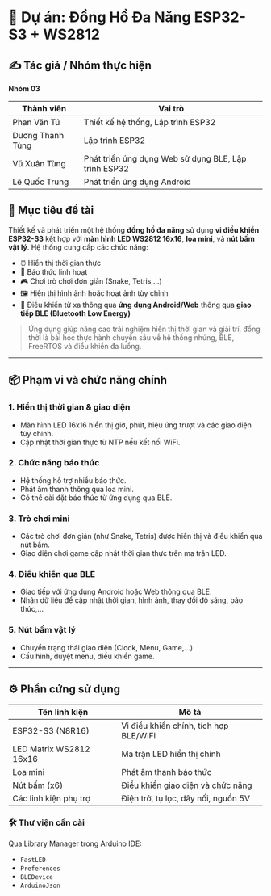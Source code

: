 # 🌟 Dự án: Đồng Hồ Đa Năng ESP32-S3 + WS2812

## ✍️ Tác giả / Nhóm thực hiện

**Nhóm 03**

| Thành viên     | Vai trò                                      |
|----------------|-----------------------------------------------|
| Phan Văn Tú  | Thiết kế hệ thống, Lập trình ESP32 |
| Dương Thanh Tùng | Lập trình ESP32  |
| Vũ Xuân Tùng | Phát triển ứng dụng Web sử dụng BLE, Lập trình ESP32  |
| Lê Quốc Trung | Phát triển ứng dụng Android    |

## 📌 Mục tiêu đề tài

Thiết kế và phát triển một hệ thống **đồng hồ đa năng** sử dụng **vi điều khiển ESP32-S3** kết hợp với **màn hình LED WS2812 16x16**, **loa mini**, và **nút bấm vật lý**. Hệ thống cung cấp các chức năng:

- ⏰ Hiển thị thời gian thực
- 🔔 Báo thức linh hoạt
- 🎮 Chơi trò chơi đơn giản (Snake, Tetris,...)
- 🖼️ Hiển thị hình ảnh hoặc hoạt ảnh tùy chỉnh
- 📱 Điều khiển từ xa thông qua **ứng dụng Android/Web** thông qua **giao tiếp BLE (Bluetooth Low Energy)**

> Ứng dụng giúp nâng cao trải nghiệm hiển thị thời gian và giải trí, đồng thời là bài học thực hành chuyên sâu về hệ thống nhúng, BLE, FreeRTOS và điều khiển đa luồng.

---

## 📦 Phạm vi và chức năng chính

### 1. **Hiển thị thời gian & giao diện**
- Màn hình LED 16x16 hiển thị giờ, phút, hiệu ứng trượt và các giao diện tùy chỉnh.
- Cập nhật thời gian thực từ NTP nếu kết nối WiFi.

### 2. **Chức năng báo thức**
- Hệ thống hỗ trợ nhiều báo thức.
- Phát âm thanh thông qua loa mini.
- Có thể cài đặt báo thức từ ứng dụng qua BLE.

### 3. **Trò chơi mini**
- Các trò chơi đơn giản (như Snake, Tetris) được hiển thị và điều khiển qua nút bấm.
- Giao diện chơi game cập nhật thời gian thực trên ma trận LED.

### 4. **Điều khiển qua BLE**
- Giao tiếp với ứng dụng Android hoặc Web thông qua BLE.
- Nhận dữ liệu để cập nhật thời gian, hình ảnh, thay đổi độ sáng, báo thức,...

### 5. **Nút bấm vật lý**
- Chuyển trạng thái giao diện (Clock, Menu, Game,...)
- Cấu hình, duyệt menu, điều khiển game.

---

## ⚙️ Phần cứng sử dụng

| Tên linh kiện         | Mô tả                             |
|-----------------------|-----------------------------------|
| ESP32-S3 (N8R16)      | Vi điều khiển chính, tích hợp BLE/WiFi |
| LED Matrix WS2812 16x16 | Ma trận LED hiển thị chính      |
| Loa mini              | Phát âm thanh báo thức            |
| Nút bấm (x6)          | Điều khiển giao diện và chức năng |
| Các linh kiện phụ trợ | Điện trở, tụ lọc, dây nối, nguồn 5V |

### 🛠️ Thư viện cần cài
Qua Library Manager trong Arduino IDE:
- `FastLED`
- `Preferences`
- `BLEDevice`
- `ArduinoJson`


